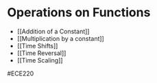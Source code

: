 # Operations on Functions
- [[Addition of a Constant]]
- [[Multiplication by a constant]]
- [[Time Shifts]]
- [[Time Reversal]]
- [[Time Scaling]]

#ECE220